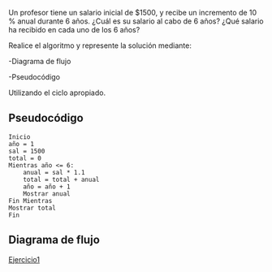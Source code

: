 Un profesor tiene un salario inicial de $1500, y recibe un incremento de 10 % anual durante 6 años. ¿Cuál es su salario al cabo de 6 años? ¿Qué salario ha recibido en cada uno de los 6 años?

Realice el algoritmo y represente la solución mediante:

-Diagrama de flujo

-Pseudocódigo 


Utilizando el ciclo apropiado.

## Pseudocódigo
``` 
Inicio
año = 1 
sal = 1500
total = 0
Mientras año <= 6:
    anual = sal * 1.1
    total = total + anual
    año = año + 1
    Mostrar anual 
Fin Mientras
Mostrar total
Fin
``` 

## Diagrama de flujo 
[Ejercicio1](diagramabucle1.png)
